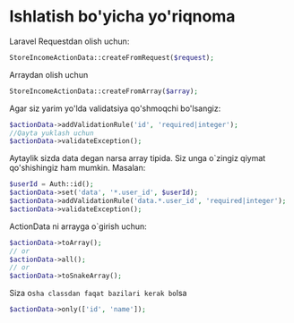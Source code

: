 # Ishlatish bo'yicha yo'riqnoma

Laravel Requestdan olish uchun:
```php
StoreIncomeActionData::createFromRequest($request);
```
Arraydan olish uchun
```php
StoreIncomeActionData::createFromArray($array);
```
Agar siz yarim yo'lda validatsiya qo'shmoqchi bo'lsangiz:
```php
$actionData->addValidationRule('id', 'required|integer');
//Qayta yuklash uchun
$actionData->validateException();
```

Aytaylik sizda data degan narsa array tipida. Siz unga o`zingiz qiymat qo'shishingiz ham mumkin. Masalan:
```php
$userId = Auth::id();
$actionData->set('data', '*.user_id', $userId);
$actionData->addValidationRule('data.*.user_id', 'required|integer');
$actionData->validateException();
```
ActionData ni arrayga o`girish uchun:
```php
$actionData->toArray();
// or  
$actionData->all();
// or
$actionData->toSnakeArray();
```
Siza o`sha classdan faqat bazilari kerak bo`lsa
```php
$actionData->only(['id', 'name']);
```
